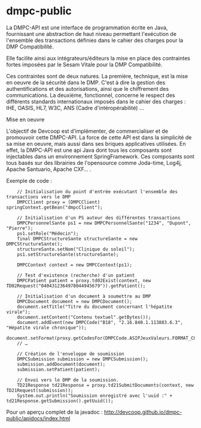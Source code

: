 dmpc-public
===========

La DMPC-API est une interface de programmation écrite en Java, fournissant une abstraction de haut niveau permettant l'exécution de l'ensemble des transactions définies dans le cahier des charges pour la DMP Compatibilité. 

Elle facilite ainsi aux intégrateurs/éditeurs la mise en place des contraintes fortes imposées par le Sesam Vitale pour la DMP Compatibilité.

Ces contraintes sont de deux natures. La première, technique, est la mise en oeuvre de la sécurité dans le DMP. C'est à dire la gestion des authentifications et des autorisations, ainsi que le chiffrement des communications. La deuxième, fonctionnel, concerne le respect des différents standards internationaux imposés dans le cahier des charges : IHE, OASIS, HL7, W3C, ANS (Cadre d'intéropérabilité) …

Mise en oeuvre

L'objectif de Devcoop est d’implémenter, de commercialiser et de promouvoir cette DMPC-API. La force de cette API est dans la simplicité de sa mise en oeuvre, mais aussi dans ses briques applicatives utilisées. En effet, la DMPC-API est une api Java dont tous les composants sont injectables dans un environnement SpringFramework. Ces composants sont tous basés sur des librairies de l'opensource comme Joda-time, Log4j, Apache Santuario, Apache CXF… .

Exemple de code :

        // Initialisation du point d'entrée exécutant l'ensemble des transactions vers le DMP
        DMPCClient proxy = (DMPCClient) springContext.getBean("dmpcClient");

        // Initialisation d'un PS auteur des différentes transactions
        DMPCPersonnelSante ps1 = new DMPCPersonnelSante("1234", "Dupont", "Pierre");
        ps1.setRole("Médecin");
        final DMPCStructureSante structureSante = new DMPCStructureSante();
        structureSante.setNom("Clinique du soleil");
        ps1.setStructureSante(structureSante);
        
        DMPCContext context = new DMPCContext(ps1);
        
        // Test d'existence (recherche) d'un patient
        DMPCPatient patient = proxy.td02Exist(context, new TD02Request("0404312364978044945679")).getPatient();
        
        // Initialisation d'un document à soumettre au DMP
        DMPCDocument document = new DMPCDocument();
        document.setTitle("Titre du document concernant l'hépatite virale");
        document.setContent("Contenu textuel".getBytes());
        document.addEvent(new DMPCCode("B18", "2.16.840.1.113883.6.3", "Hépatite virale chronique"));
        document.setFormat(proxy.getCodesFor(DMPCCode.ASIPJeuxValeurs.FORMAT_CODE).get(1).getCode());
        // …

        // Création de l'enveloppe de soumission 
        DMPCSubmission submission = new DMPCSubmission();
        submission.addDocument(document);
        submission.setPatient(patient);
        
        // Envoi vers le DMP de la soumission.
        TD21Response td21Response = proxy.td21SubmitDocuments(context, new TD21Request(submission));
        System.out.println("Soumission enregistré avec l'uuid :" + td21Response.getSubmission().getUuid());


Pour un aperçu complet de la javadoc : http://devcoop.github.io/dmpc-public/apidocs/index.html
 